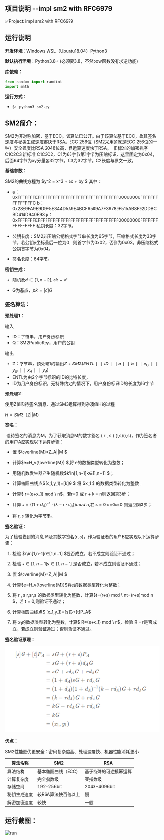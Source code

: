 ## 项目说明 --impl sm2 with RFC6979

✅Project: impl sm2 with RFC6979



## 运行说明

**开发环境**：Windows WSL（Ubuntu18.04）Python3

**默认执行环境**：Python3.8+ (必须要3.8，不然pow函数没有求逆功能)

**库依赖：**

```python
from random import randint
import math
```

**运行方式：**

- `$: python3 sm2.py`  



## SM2简介：

​		SM2为非对称加密，基于ECC。该算法已公开。由于该算法基于ECC，故其签名速度与秘钥生成速度都快于RSA。ECC 256位（SM2采用的就是ECC 256位的一种）安全强度比RSA 2048位高，但运算速度快于RSA。
​		旧标准的加密排序C1C2C3 新标准 C1C3C2，C1为65字节第1字节为压缩标识，这里固定为0x04，后面64字节为xy分量各32字节。C3为32字节。C2长度与原文一致。



**基础参数：**

SM2的曲线方程为 $y^2 = x^3 + ax + by $
其中：

- a：0xFFFFFFFEFFFFFFFFFFFFFFFFFFFFFFFFFFFFFFFF00000000FFFFFFFFFFFFFFFC
  b：0x28E9FA9E9D9F5E344D5A9E4BCF6509A7F39789F515AB8F92DDBCBD414D940E93
  p：0xFFFFFFFEFFFFFFFFFFFFFFFFFFFFFFFFFFFFFFFF00000000FFFFFFFFFFFFFFFF
  私钥长度：32字节。

- 公钥长度：SM2非压缩公钥格式字节串长度为65字节，压缩格式长度为33字节，若公钥y坐标最后一位为0，则首字节为0x02，否则为0x03。非压缩格式公钥首字节为0x04。

- 签名长度：64字节。

**密钥生成：**

- 随机数$d\in [1,n-2],sk=d$

- G为基点，$pk = [d]G$

  

### **签名算法：**

**预处理1：**

输入

- ID：字符串，用户身份标识
- Q：SM2PublicKey，用户的公钥

输出

- Z：字节串，预处理1的输出$Z=SM3(ENTL∣∣ID∣∣a∣∣b∣∣x_G∣∣y_G∣∣x_A∣∣y_A)$
- ENTL为由2个字节标识的ID的比特长度，
- ID为用户身份标识。无特殊约定的情况下，用户身份标识ID的长度为16字节

**预处理2：**

使用Z值和待签名消息，通过SM3运算得到杂凑值H的过程

$H = SM3（Z||M）$

**签名：**

​	设待签名的消息为M，为了获取消息M的数字签名 ( r , s ) (r,s)(r,s)，作为签名者的用户A应实现以下运算步骤：

- 置  $\overline{M}=Z_A||M $


- 计算$e=H_v(\overline{M}) $,将 e的数据类型转化为整数；
- 用随机数发生器产生随机数$k\in[1,n-1]k∈[1,n−1] $；
- 计算椭圆曲线点$(x_1,y_1)=[k]G $
  将  $x_1 $ 的数据类型转化为整数；
- 计算$ r=(e+x_1) mod \ n$，若r=0 或 r + k = n则返回第3步；
- 计算 $s=((1+d_A)^{-1}\cdot (k-r \cdot d_A)) mod\ n$,若 s = 0 s=0s=0 则返回第3步；
- 将 r, s 转化为字节串。

**签名验证：**

为了检验收到的消息 M及其数字签名$( r , s )$，作为验证者的用户B应实现以下运算步骤：

 1. 检验 $r\in[1,n-1]r∈[1,n−1] $是否成立，若不成立则验证不通过；

 2. 检验 $s\in[1,n-1]s∈[1,n−1]$ 是否成立，若不成立则验证不通过；

 3. 置 $\overline{M}=Z_A||M $

 4. 计算$e=H_v(\overline{M})$将e的数据类型转化为整数；

 5. 将 r , s r,sr,s 的数据类型转化为整数，计算$t=(r+s) mod \ nt=(r+s)mod n $，若 t = 0,则验证不通过；

 6. 计算椭圆曲线点$ (x_1,y_1)=[s]G+[t]P_A$

 7. 将 $x_1$的数据类型转化为整数，计算$ R=(e+x_1) mod \ n$，检验 R = r是否成立，若成立则验证通过；否则验证不通过。

    

**签名验证原理：**

![verify](.\picture\verify.png)

**优点：**

SM2性能更优更安全：密码复杂度高、处理速度快、机器性能消耗更小

| 算法名称     | SM2                 | RSA                    |
| ------------ | ------------------- | ---------------------- |
| 算法结构     | 基本椭圆曲线（ECC） | 基于特殊的可逆模幂运算 |
| 计算复杂度   | 完全指数级          | 亚指数级               |
| 存储空间     | 192-256bit          | 2048-4096bit           |
| 秘钥生成速度 | 较RSA算法快百倍以上 | 慢                     |
| 解密加密速度 | 较快                | 一般                   |



## 运行截图：

![run](D:\junior_term2\创新实践\SM2\SM2_impl\picture\run.png)